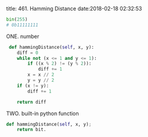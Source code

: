 title: 461. Hamming Distance
date:2018-02-18 02:32:53

```python
bin(255)
# 0b11111111
```
ONE. number
```python
 def hammingDistance(self, x, y):
    diff = 0
    while not (x <= 1 and y <= 1):
        if ((x % 2) != (y % 2)):
            diff += 1
        x = x // 2
        y = y // 2
    if (x != y):
        diff += 1  

    return diff
```

TWO. built-in python function
```python
def hammingDistance(self, x, y);
    return bit.
```

